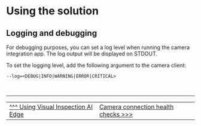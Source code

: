 # Using the solution

## Logging and debugging

For debugging purposes, you can set a log level when running the camera integration
app. The log output will be displayed on STDOUT.

To set the logging level, add the following argument to the camera client:

`--log=<DEBUG|INFO|WARNING|ERROR|CRITICAL>`


</br>

___

<table width="100%">
<tr><td><a href="./useviai.md">^^^ Using Visual Inspection AI Edge</td><td><a href="./misccamerahealthcheck.md">Camera connection health checks >>></td></tr>
</table>
